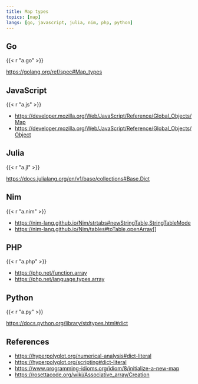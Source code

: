 ```yaml
---
title: Map types
topics: [map]
langs: [go, javascript, julia, nim, php, python]
---
```


## Go

{{< r "a.go" >}}

<https://golang.org/ref/spec#Map_types>

## JavaScript

{{< r "a.js" >}}

- <https://developer.mozilla.org/Web/JavaScript/Reference/Global_Objects/Map>
- <https://developer.mozilla.org/Web/JavaScript/Reference/Global_Objects/Object>

## Julia

{{< r "a.jl" >}}

<https://docs.julialang.org/en/v1/base/collections#Base.Dict>

## Nim

{{< r "a.nim" >}}

- <https://nim-lang.github.io/Nim/strtabs#newStringTable,StringTableMode>
- <https://nim-lang.github.io/Nim/tables#toTable,openArray[]>

## PHP

{{< r "a.php" >}}

- <https://php.net/function.array>
- <https://php.net/language.types.array>

## Python

{{< r "a.py" >}}

<https://docs.python.org/library/stdtypes.html#dict>

## References

- <https://hyperpolyglot.org/numerical-analysis#dict-literal>
- <https://hyperpolyglot.org/scripting#dict-literal>
- <https://www.programming-idioms.org/idiom/8/initialize-a-new-map>
- <https://rosettacode.org/wiki/Associative_array/Creation>
